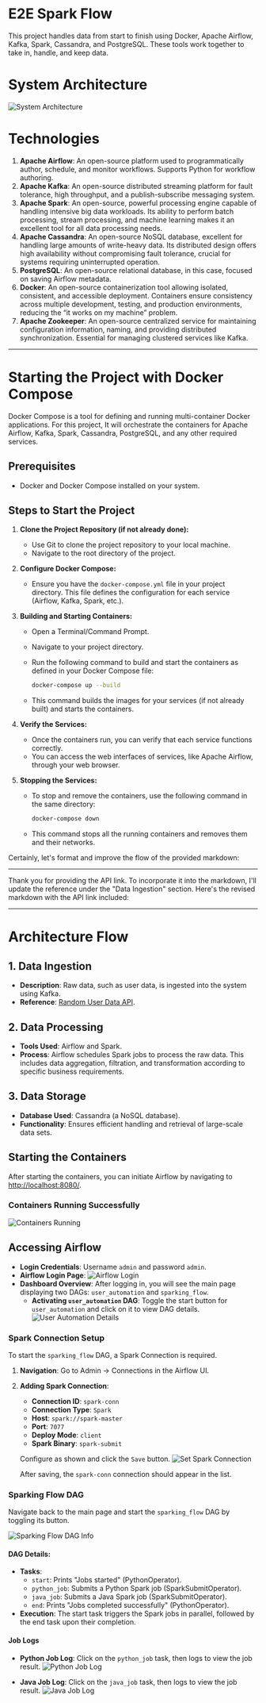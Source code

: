 # E2E Spark Flow
This project handles data from start to finish using Docker, Apache Airflow, Kafka, Spark, Cassandra, and PostgreSQL. 
These tools work together to take in, handle, and keep data.

# System Architecture
![System Architecture](./SparkFlowArchitecture.png)


# Technologies
1. **Apache Airflow**: An open-source platform used to programmatically author, schedule, and monitor workflows. Supports Python for workflow authoring.
2. **Apache Kafka**: An open-source distributed streaming platform for fault tolerance, high throughput, and a publish-subscribe messaging system.
3. **Apache Spark**: An open-source, powerful processing engine capable of handling intensive big data workloads. Its ability to perform batch processing, stream processing, and machine learning makes it an excellent tool for all data processing needs.
4. **Apache Cassandra**: An open-source NoSQL database, excellent for handling large amounts of write-heavy data. Its distributed design offers high availability without compromising fault tolerance, crucial for systems requiring uninterrupted operation.
5. **PostgreSQL**: An open-source relational database, in this case, focused on saving Airflow metadata.
6. **Docker**: An open-source containerization tool allowing isolated, consistent, and accessible deployment. Containers ensure consistency across multiple development, testing, and production environments, reducing the “it works on my machine” problem.
7. **Apache Zookeeper**: An open-source centralized service for maintaining configuration information, naming, and providing distributed synchronization. Essential for managing clustered services like Kafka.


---

# Starting the Project with Docker Compose

Docker Compose is a tool for defining and running multi-container Docker applications. For this project, It will orchestrate the containers for Apache Airflow, Kafka, Spark, Cassandra, PostgreSQL, and any other required services.

## Prerequisites

- Docker and Docker Compose installed on your system.

## Steps to Start the Project

1. **Clone the Project Repository (if not already done):**
   - Use Git to clone the project repository to your local machine.
   - Navigate to the root directory of the project.

2. **Configure Docker Compose:**
   - Ensure you have the `docker-compose.yml` file in your project directory. This file defines the configuration for each service (Airflow, Kafka, Spark, etc.).

3. **Building and Starting Containers:**
   - Open a Terminal/Command Prompt.
   - Navigate to your project directory.
   - Run the following command to build and start the containers as defined in your Docker Compose file:

     ```bash
     docker-compose up --build
     ```

   - This command builds the images for your services (if not already built) and starts the containers.

4. **Verify the Services:**
   - Once the containers run, you can verify that each service functions correctly.
   - You can access the web interfaces of services, like Apache Airflow, through your web browser.

5. **Stopping the Services:**
   - To stop and remove the containers, use the following command in the same directory:

     ```bash
     docker-compose down
     ```

   - This command stops all the running containers and removes them and their networks.

Certainly, let's format and improve the flow of the provided markdown:

---

Thank you for providing the API link. To incorporate it into the markdown, I'll update the reference under the "Data Ingestion" section. Here's the revised markdown with the API link included:

---

# Architecture Flow

## 1. Data Ingestion
- **Description**: Raw data, such as user data, is ingested into the system using Kafka.
- **Reference**: [Random User Data API](https://randomuser.me/api/).

## 2. Data Processing
- **Tools Used**: Airflow and Spark.
- **Process**: Airflow schedules Spark jobs to process the raw data. This includes data aggregation, filtration, and transformation according to specific business requirements.

## 3. Data Storage
- **Database Used**: Cassandra (a NoSQL database).
- **Functionality**: Ensures efficient handling and retrieval of large-scale data sets.

## Starting the Containers
After starting the containers, you can initiate Airflow by navigating to [http://localhost:8080/](http://localhost:8080/).

### Containers Running Successfully
![Containers Running](./imgs/Containers.PNG)

## Accessing Airflow
- **Login Credentials**: Username `admin` and password `admin`.
- **Airflow Login Page**: ![Airflow Login](./imgs/airflowLogin.PNG)
- **Dashboard Overview**: After logging in, you will see the main page displaying two DAGs: `user_automation` and `sparking_flow`.
    - **Activating `user_automation` DAG**: Toggle the start button for `user_automation` and click on it to view DAG details. 
        ![User Automation Details](./imgs/UserAutomationDetails.PNG)

### Spark Connection Setup
To start the `sparking_flow` DAG, a Spark Connection is required.

1. **Navigation**: Go to Admin -> Connections in the Airflow UI.
2. **Adding Spark Connection**: 
    - **Connection ID**: `spark-conn`
    - **Connection Type**: `Spark`
    - **Host**: `spark://spark-master`
    - **Port**: `7077`
    - **Deploy Mode**: `client`
    - **Spark Binary**: `spark-submit`

    Configure as shown and click the `Save` button.
    ![Set Spark Connection](./imgs/SetSparkConnectionForSparkingFlow.PNG)

    After saving, the `spark-conn` connection should appear in the list.

### Sparking Flow DAG
Navigate back to the main page and start the `sparking_flow` DAG by toggling its button.

![Sparking Flow DAG Info](./imgs/SparkinFlowDagInfo.PNG)

#### DAG Details:
- **Tasks**:
    - `start`: Prints "Jobs started" (PythonOperator).
    - `python_job`: Submits a Python Spark job (SparkSubmitOperator).
    - `java_job`: Submits a Java Spark job (SparkSubmitOperator).
    - `end`: Prints "Jobs completed successfully" (PythonOperator).
- **Execution**: The start task triggers the Spark jobs in parallel, followed by the end task upon their completion.

#### Job Logs
- **Python Job Log**: Click on the `python_job` task, then logs to view the job result.
    ![Python Job Log](./imgs/PythonJob.PNG)

- **Java Job Log**: Click on the `java_job` task, then logs to view the job result.
    ![Java Job Log](./imgs/JavaJob.PNG)